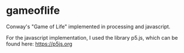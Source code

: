 # gameoflife
Conway's "Game of Life" implemented in processing and javascript.

For the javascript implementation, I used the library p5.js, which can be found here: https://p5js.org
